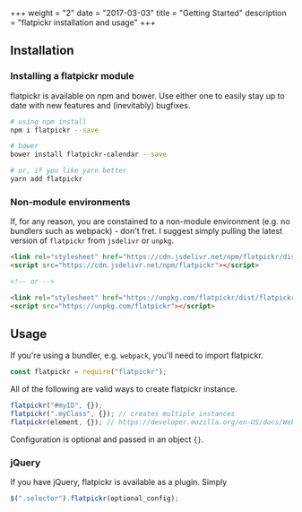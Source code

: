 +++
weight = "2"
date = "2017-03-03"
title = "Getting Started"
description = "flatpickr installation and usage"
+++

## Installation

### Installing a flatpickr module

flatpickr is available on npm and bower. Use either one to easily stay up to date with new features and (inevitably) bugfixes.

```sh
# using npm install
npm i flatpickr --save

# bower
bower install flatpickr-calendar --save

# or, if you like yarn better
yarn add flatpickr
```

### Non-module environments

If, for any reason, you are constained to a non-module environment (e.g. no bundlers such as webpack) - don't fret. I suggest simply pulling the latest version of `flatpickr` from `jsdelivr` or `unpkg`.

```html
<link rel="stylesheet" href="https://cdn.jsdelivr.net/npm/flatpickr/dist/flatpickr.min.css">
<script src="https://cdn.jsdelivr.net/npm/flatpickr"></script>

<!-- or -->

<link rel="stylesheet" href="https://unpkg.com/flatpickr/dist/flatpickr.min.css">
<script src="https://unpkg.com/flatpickr"></script>
```


## Usage

If you're using a bundler, e.g. `webpack`, you'll need to import flatpickr.

```js
const flatpickr = require("flatpickr");
```

All of the following are valid ways to create flatpickr instance.

```javascript
flatpickr("#myID", {});
flatpickr(".myClass", {}); // creates multiple instances
flatpickr(element, {}); // https://developer.mozilla.org/en-US/docs/Web/API/Element
```

Configuration is optional and passed in an object `{}`.

### jQuery

If you have jQuery, flatpickr is available as a plugin.
Simply

```js
$(".selector").flatpickr(optional_config);
```
